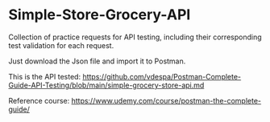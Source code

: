 # Simple-Store-Grocery-API
Collection of practice requests for API testing, including their corresponding test validation for each request.

Just download the Json file and import it to Postman.

This is the API tested: https://github.com/vdespa/Postman-Complete-Guide-API-Testing/blob/main/simple-grocery-store-api.md

Reference course: https://www.udemy.com/course/postman-the-complete-guide/
